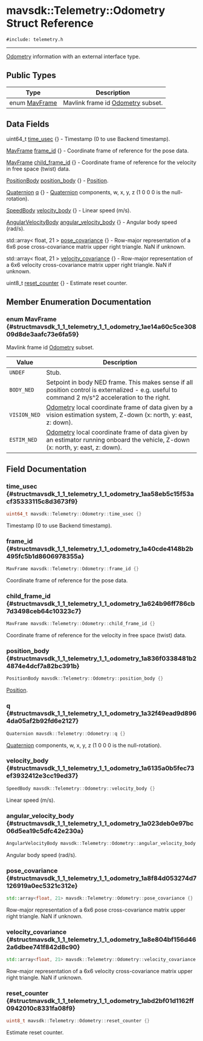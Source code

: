 # mavsdk::Telemetry::Odometry Struct Reference
`#include: telemetry.h`

----


[Odometry](structmavsdk_1_1_telemetry_1_1_odometry.md) information with an external interface type. 


## Public Types


Type | Description
--- | ---
enum [MavFrame](#structmavsdk_1_1_telemetry_1_1_odometry_1ae14a60c5ce30809d8de3aafc73e6fa59) | Mavlink frame id [Odometry](structmavsdk_1_1_telemetry_1_1_odometry.md) subset.

## Data Fields


uint64_t [time_usec](#structmavsdk_1_1_telemetry_1_1_odometry_1aa58eb5c15f53acf35333115c8d3673f9) {} - Timestamp (0 to use Backend timestamp).

[MavFrame](structmavsdk_1_1_telemetry_1_1_odometry.md#structmavsdk_1_1_telemetry_1_1_odometry_1ae14a60c5ce30809d8de3aafc73e6fa59) [frame_id](#structmavsdk_1_1_telemetry_1_1_odometry_1a40cde4148b2b495fc5b1d8606978355a) {} - Coordinate frame of reference for the pose data.

[MavFrame](structmavsdk_1_1_telemetry_1_1_odometry.md#structmavsdk_1_1_telemetry_1_1_odometry_1ae14a60c5ce30809d8de3aafc73e6fa59) [child_frame_id](#structmavsdk_1_1_telemetry_1_1_odometry_1a624b96ff786cb7d3498ceb64c10323c7) {} - Coordinate frame of reference for the velocity in free space (twist) data.

[PositionBody](structmavsdk_1_1_telemetry_1_1_position_body.md) [position_body](#structmavsdk_1_1_telemetry_1_1_odometry_1a836f0338481b24874e4dcf7a82bc391b) {} - [Position](structmavsdk_1_1_telemetry_1_1_position.md).

[Quaternion](structmavsdk_1_1_telemetry_1_1_quaternion.md) [q](#structmavsdk_1_1_telemetry_1_1_odometry_1a32f49ead9d8964da05af2b92fd6e2127) {} - [Quaternion](structmavsdk_1_1_telemetry_1_1_quaternion.md) components, w, x, y, z (1 0 0 0 is the null-rotation).

[SpeedBody](structmavsdk_1_1_telemetry_1_1_speed_body.md) [velocity_body](#structmavsdk_1_1_telemetry_1_1_odometry_1a6135a0b5fec73ef3932412e3cc19ed37) {} - Linear speed (m/s).

[AngularVelocityBody](structmavsdk_1_1_telemetry_1_1_angular_velocity_body.md) [angular_velocity_body](#structmavsdk_1_1_telemetry_1_1_odometry_1a023deb0e97bc06d5ea19c5dfc42e230a) {} - Angular body speed (rad/s).

std::array< float, 21 > [pose_covariance](#structmavsdk_1_1_telemetry_1_1_odometry_1a8f84d053274d7126919a0ec5321c312e) {} - Row-major representation of a 6x6 pose cross-covariance matrix upper right triangle. NaN if unknown.

std::array< float, 21 > [velocity_covariance](#structmavsdk_1_1_telemetry_1_1_odometry_1a8e804bf156d462a6dbee741f842d8c90) {} - Row-major representation of a 6x6 velocity cross-covariance matrix upper right triangle. NaN if unknown.

uint8_t [reset_counter](#structmavsdk_1_1_telemetry_1_1_odometry_1abd2bf01d1162ff0942010c8331fa08f9) {} - Estimate reset counter.


## Member Enumeration Documentation


### enum MavFrame {#structmavsdk_1_1_telemetry_1_1_odometry_1ae14a60c5ce30809d8de3aafc73e6fa59}


Mavlink frame id [Odometry](structmavsdk_1_1_telemetry_1_1_odometry.md) subset.


Value | Description
--- | ---
<span id="structmavsdk_1_1_telemetry_1_1_odometry_1ae14a60c5ce30809d8de3aafc73e6fa59ab3f7791472924b0d1530bb9112409c01"></span> `UNDEF` | Stub. 
<span id="structmavsdk_1_1_telemetry_1_1_odometry_1ae14a60c5ce30809d8de3aafc73e6fa59a820d86957feaf94bf2881975208fe64c"></span> `BODY_NED` | Setpoint in body NED frame. This makes sense if all position control is externalized - e.g. useful to command 2 m/s^2 acceleration to the right. 
<span id="structmavsdk_1_1_telemetry_1_1_odometry_1ae14a60c5ce30809d8de3aafc73e6fa59ab03e20895c23a1b01a358b5e07dd0974"></span> `VISION_NED` | [Odometry](structmavsdk_1_1_telemetry_1_1_odometry.md) local coordinate frame of data given by a vision estimation system, Z-down (x: north, y: east, z: down). 
<span id="structmavsdk_1_1_telemetry_1_1_odometry_1ae14a60c5ce30809d8de3aafc73e6fa59a5e60852e210299ef44c6638ffefc6ee4"></span> `ESTIM_NED` | [Odometry](structmavsdk_1_1_telemetry_1_1_odometry.md) local coordinate frame of data given by an estimator running onboard the vehicle, Z-down (x: north, y: east, z: down). 

## Field Documentation


### time_usec {#structmavsdk_1_1_telemetry_1_1_odometry_1aa58eb5c15f53acf35333115c8d3673f9}

```cpp
uint64_t mavsdk::Telemetry::Odometry::time_usec {}
```


Timestamp (0 to use Backend timestamp).


### frame_id {#structmavsdk_1_1_telemetry_1_1_odometry_1a40cde4148b2b495fc5b1d8606978355a}

```cpp
MavFrame mavsdk::Telemetry::Odometry::frame_id {}
```


Coordinate frame of reference for the pose data.


### child_frame_id {#structmavsdk_1_1_telemetry_1_1_odometry_1a624b96ff786cb7d3498ceb64c10323c7}

```cpp
MavFrame mavsdk::Telemetry::Odometry::child_frame_id {}
```


Coordinate frame of reference for the velocity in free space (twist) data.


### position_body {#structmavsdk_1_1_telemetry_1_1_odometry_1a836f0338481b24874e4dcf7a82bc391b}

```cpp
PositionBody mavsdk::Telemetry::Odometry::position_body {}
```


[Position](structmavsdk_1_1_telemetry_1_1_position.md).


### q {#structmavsdk_1_1_telemetry_1_1_odometry_1a32f49ead9d8964da05af2b92fd6e2127}

```cpp
Quaternion mavsdk::Telemetry::Odometry::q {}
```


[Quaternion](structmavsdk_1_1_telemetry_1_1_quaternion.md) components, w, x, y, z (1 0 0 0 is the null-rotation).


### velocity_body {#structmavsdk_1_1_telemetry_1_1_odometry_1a6135a0b5fec73ef3932412e3cc19ed37}

```cpp
SpeedBody mavsdk::Telemetry::Odometry::velocity_body {}
```


Linear speed (m/s).


### angular_velocity_body {#structmavsdk_1_1_telemetry_1_1_odometry_1a023deb0e97bc06d5ea19c5dfc42e230a}

```cpp
AngularVelocityBody mavsdk::Telemetry::Odometry::angular_velocity_body {}
```


Angular body speed (rad/s).


### pose_covariance {#structmavsdk_1_1_telemetry_1_1_odometry_1a8f84d053274d7126919a0ec5321c312e}

```cpp
std::array<float, 21> mavsdk::Telemetry::Odometry::pose_covariance {}
```


Row-major representation of a 6x6 pose cross-covariance matrix upper right triangle. NaN if unknown.


### velocity_covariance {#structmavsdk_1_1_telemetry_1_1_odometry_1a8e804bf156d462a6dbee741f842d8c90}

```cpp
std::array<float, 21> mavsdk::Telemetry::Odometry::velocity_covariance {}
```


Row-major representation of a 6x6 velocity cross-covariance matrix upper right triangle. NaN if unknown.


### reset_counter {#structmavsdk_1_1_telemetry_1_1_odometry_1abd2bf01d1162ff0942010c8331fa08f9}

```cpp
uint8_t mavsdk::Telemetry::Odometry::reset_counter {}
```


Estimate reset counter.

